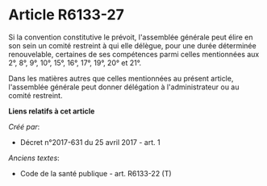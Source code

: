 # Article R6133-27

Si la convention constitutive le prévoit, l'assemblée générale peut élire en son sein un comité restreint à qui elle délègue,
pour une durée déterminée renouvelable, certaines de ses compétences parmi celles mentionnées aux 2°, 8°, 9°, 10°, 15°, 16°,
17°, 19°, 20° et 21°. 

Dans les matières autres que celles mentionnées au présent article, l'assemblée générale peut donner délégation à
l'administrateur ou au comité restreint.

**Liens relatifs à cet article**

_Créé par_:

  - Décret n°2017-631 du 25 avril 2017 - art. 1

_Anciens textes_:

  - Code de la santé publique - art. R6133-22 (T)
